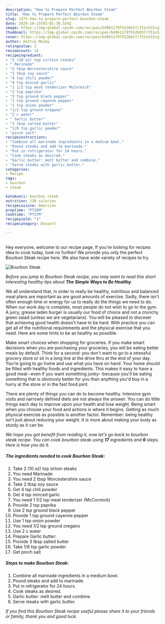 ```yaml
---
description: "How to Prepare Perfect Bourbon Steak"
title: "How to Prepare Perfect Bourbon Steak"
slug: 1375-how-to-prepare-perfect-bourbon-steak
date: 2020-10-15T03:01:30.554Z
image: https://img-global.cpcdn.com/recipes/bd961179f552bb57/751x532cq70/bourbon-steak-recipe-main-photo.jpg
thumbnail: https://img-global.cpcdn.com/recipes/bd961179f552bb57/751x532cq70/bourbon-steak-recipe-main-photo.jpg
cover: https://img-global.cpcdn.com/recipes/bd961179f552bb57/751x532cq70/bourbon-steak-recipe-main-photo.jpg
author: Hattie Moody
ratingvalue: 3
reviewcount: 14
recipeingredient:
- "2 (10 oz) top sirloin steaks"
- " Marinade"
- "2 tbsp Worcestershire sauce"
- "2 tbsp soy sauce"
- "4 tsp chili powder"
- "4 tsp minced garlic"
- "1 1/2 tsp meat tenderizer McCormick"
- "2 tsp paprika"
- "2 tsp ground black pepper"
- "1 tsp ground cayenne pepper"
- "1 tsp onion powder"
- "1/2 tsp ground oregano"
- "2 c water"
- " Garlic butter"
- "3 tbsp salted butter"
- "1/8 tsp garlic powder"
- "pinch salt"
recipeinstructions:
- "Combine all marinade ingredients in a medium bowl."
- "Pound steaks and add to marinade."
- "Put in refrigerator for 24 hours."
- "Cook steaks as desired."
- "Garlic butter: melt butter and combine."
- "Serve steaks with garlic butter."
categories:
- Recipe
tags:
- bourbon
- steak

katakunci: bourbon steak 
nutrition: 138 calories
recipecuisine: American
preptime: "PT26M"
cooktime: "PT37M"
recipeyield: "1"
recipecategory: Dessert

---
```

<br>
Hey everyone, welcome to our recipe page, If you're looking for recipes idea to cook today, look no further! We provide you only the perfect Bourbon Steak recipe here. We also have wide variety of recipes to try.
<br>


![Bourbon Steak](https://img-global.cpcdn.com/recipes/bd961179f552bb57/751x532cq70/bourbon-steak-recipe-main-photo.jpg)

<i>Before you jump to Bourbon Steak recipe, you may want to read this short interesting healthy tips about <strong>The Simple Ways to Be Healthy</strong>.</i>

We all understand that, in order to really be healthy, nutritious and balanced meal plans are important as are good amounts of exercise. Sadly, there isn't often enough time or energy for us to really do the things we need to do. When our work day is complete, most people do not wish to go to the gym. A juicy, grease laden burger is usually our food of choice and not a crunchy green salad (unless we are vegetarians). You will be pleased to discover that achieving good health doesn't have to be hard. With practice you can get all of the nutritional requirements and the physical exercise that you need. Here are some hints to be as healthy as possible.

Make smart choices when shopping for groceries. If you make smart decisions when you are purchasing your groceries, you will be eating better meals by default. Think for a second: you don't want to go to a stressful grocery store or sit in a long line at the drive thru at the end of your day. You’re going to go home and use what you have on hand. Your home should be filled with healthy foods and ingredients. This makes it easy to have a good meal--even if you want something junky--because you'll be eating something that is obviously better for you than anything you'd buy in a hurry at the store or in the fast food joint.

There are plenty of things you can do to become healthy. Intensive gym visits and narrowly defined diets are not always the answer. You can do little things each day to improve upon your health and lose weight. Being smart when you choose your food and actions is where it begins. Getting as much physical exercise as possible is another factor. Remember: being healthy isn’t just about reducing your weight. It is more about making your body as sturdy as it can be. 


<i>We hope you got benefit from reading it, now let's go back to bourbon steak recipe. You can cook bourbon steak using <strong>17</strong> ingredients and <strong>6</strong> steps. Here is how you do it.
</i>

##### The ingredients needed to cook Bourbon Steak:

1. Take 2 (10 oz) top sirloin steaks
1. You need  Marinade:
1. You need 2 tbsp Worcestershire sauce
1. Take 2 tbsp soy sauce
1. Get 4 tsp chili powder
1. Get 4 tsp minced garlic
1. You need 1 1/2 tsp meat tenderizer (McCormick)
1. Provide 2 tsp paprika
1. Use 2 tsp ground black pepper
1. Provide 1 tsp ground cayenne pepper
1. Use 1 tsp onion powder
1. You need 1/2 tsp ground oregano
1. Use 2 c water
1. Prepare  Garlic butter:
1. Provide 3 tbsp salted butter
1. Take 1/8 tsp garlic powder
1. Get pinch salt


##### Steps to make Bourbon Steak:

1. Combine all marinade ingredients in a medium bowl.
1. Pound steaks and add to marinade.
1. Put in refrigerator for 24 hours.
1. Cook steaks as desired.
1. Garlic butter: melt butter and combine.
1. Serve steaks with garlic butter.


<i>If you find this Bourbon Steak recipe useful please share it to your friends or family, thank you and good luck.</i>
